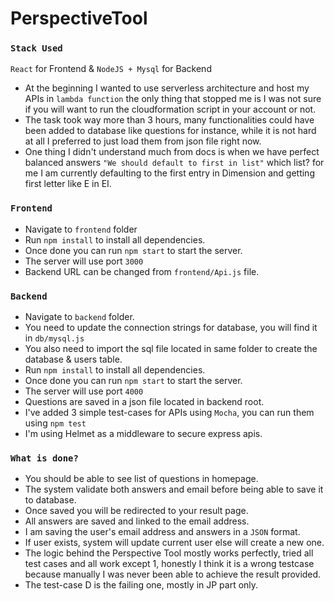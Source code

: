 # PerspectiveTool

### `Stack Used`
`React` for Frontend & `NodeJS + Mysql` for Backend
- At the beginning I wanted to use serverless architecture and host my APIs in `lambda function` the only thing that stopped me is I was not sure if you will want to run the cloudformation script in your account or not.
- The task took way more than 3 hours, many functionalities could have been added to database like questions for instance, while it is not hard at all I preferred to just load them from json file right now.
- One thing I didn't understand much from docs is when we have perfect balanced answers `"We should default to first in list"` which list? for me I am currently defaulting to the first entry in Dimension and getting first letter like E in EI.

### `Frontend`

- Navigate to `frontend` folder
- Run `npm install` to install all dependencies.
- Once done you can run `npm start` to start the server.
- The server will use port `3000`
- Backend URL can be changed from `frontend/Api.js` file.


### `Backend`
- Navigate to `backend` folder.
- You need to update the connection strings for database, you will find it in `db/mysql.js`
- You also need to import the sql file located in same folder to create the database & users table.
- Run `npm install` to install all dependencies.
- Once done you can run `npm start` to start the server.
- The server will use port `4000`
- Questions are saved in a json file located in backend root.
- I've added 3 simple test-cases for APIs using `Mocha`, you can run them using `npm test`
- I'm using Helmet as a middleware to secure express apis.


### `What is done?`
- You should be able to see list of questions in homepage.
- The system validate both answers and email before being able to save it to database.
- Once saved you will be redirected to your result page.
- All answers are saved and linked to the email address.
- I am saving the user's email address and answers in a `JSON` format.
- If user exists, system will update current user else will create a new one.
- The logic behind the Perspective Tool mostly works perfectly, tried all test cases and all work except 1, honestly I think it is a wrong testcase because manually I was never been able to achieve the result provided.
- The test-case D is the failing one, mostly in JP part only.
